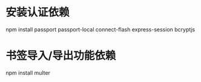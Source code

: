 # 安装认证依赖
npm install passport passport-local
connect-flash express-session bcryptjs

# 书签导入/导出功能依赖
npm install multer
